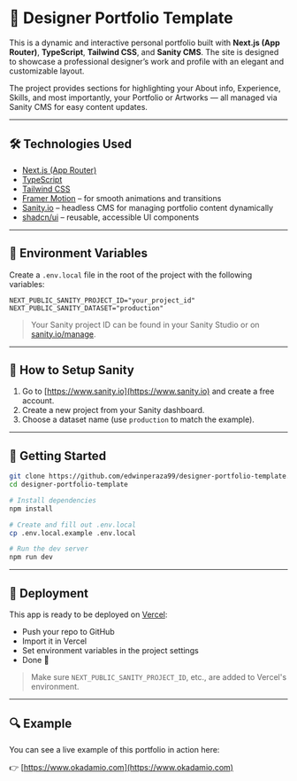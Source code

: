 # 🎨 Designer Portfolio Template

This is a dynamic and interactive personal portfolio built with **Next.js (App Router)**, **TypeScript**, **Tailwind CSS**, and **Sanity CMS**. The site is designed to showcase a professional designer’s work and profile with an elegant and customizable layout.

The project provides sections for highlighting your About info, Experience, Skills, and most importantly, your Portfolio or Artworks — all managed via Sanity CMS for easy content updates.

---

## 🛠️ Technologies Used

- [Next.js (App Router)](https://nextjs.org/docs/app)
- [TypeScript](https://www.typescriptlang.org/)
- [Tailwind CSS](https://tailwindcss.com/)
- [Framer Motion](https://www.framer.com/motion/) – for smooth animations and transitions
- [Sanity.io](https://www.sanity.io/) – headless CMS for managing portfolio content dynamically
- [shadcn/ui](https://ui.shadcn.com/) – reusable, accessible UI components

---

## 🧪 Environment Variables

Create a `.env.local` file in the root of the project with the following variables:

```.env
NEXT_PUBLIC_SANITY_PROJECT_ID="your_project_id"
NEXT_PUBLIC_SANITY_DATASET="production"
```

> Your Sanity project ID can be found in your Sanity Studio or on [sanity.io/manage](https://www.sanity.io/manage).

---

## 🔧 How to Setup Sanity

1. Go to [https://www.sanity.io](https://www.sanity.io) and create a free account.
2. Create a new project from your Sanity dashboard.
3. Choose a dataset name (use `production` to match the example).

---

## 🚀 Getting Started

```bash
git clone https://github.com/edwinperaza99/designer-portfolio-template.git
cd designer-portfolio-template

# Install dependencies
npm install

# Create and fill out .env.local
cp .env.local.example .env.local

# Run the dev server
npm run dev
```

---

## 🚢 Deployment

This app is ready to be deployed on [Vercel](https://vercel.com/):

- Push your repo to GitHub
- Import it in Vercel
- Set environment variables in the project settings
- Done 🎉

> Make sure `NEXT_PUBLIC_SANITY_PROJECT_ID`, etc., are added to Vercel's environment.

---

## 🔍 Example

You can see a live example of this portfolio in action here:

👉 [https://www.okadamio.com](https://www.okadamio.com)
